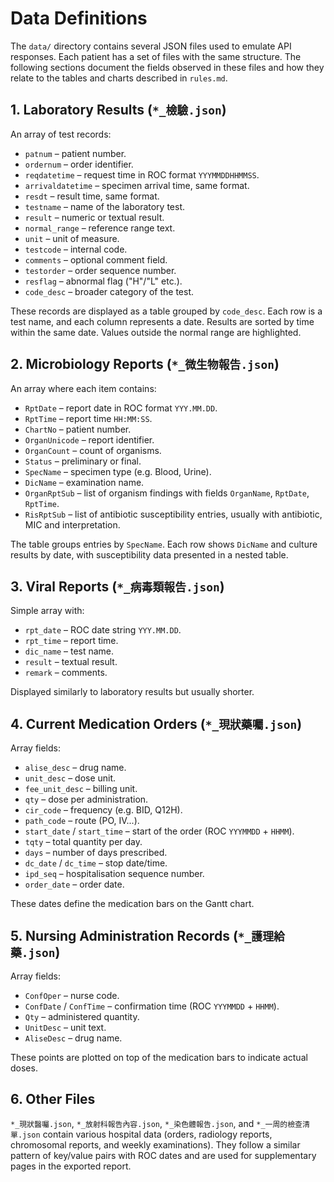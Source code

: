 # Data Definitions

The `data/` directory contains several JSON files used to emulate API
responses. Each patient has a set of files with the same structure. The
following sections document the fields observed in these files and how they
relate to the tables and charts described in `rules.md`.

## 1. Laboratory Results (`*_檢驗.json`)

An array of test records:

- `patnum` – patient number.
- `ordernum` – order identifier.
- `reqdatetime` – request time in ROC format `YYYMMDDHHMMSS`.
- `arrivaldatetime` – specimen arrival time, same format.
- `resdt` – result time, same format.
- `testname` – name of the laboratory test.
- `result` – numeric or textual result.
- `normal_range` – reference range text.
- `unit` – unit of measure.
- `testcode` – internal code.
- `comments` – optional comment field.
- `testorder` – order sequence number.
- `resflag` – abnormal flag ("H"/"L" etc.).
- `code_desc` – broader category of the test.

These records are displayed as a table grouped by `code_desc`. Each row is a
test name, and each column represents a date. Results are sorted by time
within the same date. Values outside the normal range are highlighted.

## 2. Microbiology Reports (`*_微生物報告.json`)

An array where each item contains:

- `RptDate` – report date in ROC format `YYY.MM.DD`.
- `RptTime` – report time `HH:MM:SS`.
- `ChartNo` – patient number.
- `OrganUnicode` – report identifier.
- `OrganCount` – count of organisms.
- `Status` – preliminary or final.
- `SpecName` – specimen type (e.g. Blood, Urine).
- `DicName` – examination name.
- `OrganRptSub` – list of organism findings with fields
  `OrganName`, `RptDate`, `RptTime`.
- `RisRptSub` – list of antibiotic susceptibility entries, usually with
  antibiotic, MIC and interpretation.

The table groups entries by `SpecName`. Each row shows `DicName` and culture
results by date, with susceptibility data presented in a nested table.

## 3. Viral Reports (`*_病毒類報告.json`)

Simple array with:

- `rpt_date` – ROC date string `YYY.MM.DD`.
- `rpt_time` – report time.
- `dic_name` – test name.
- `result` – textual result.
- `remark` – comments.

Displayed similarly to laboratory results but usually shorter.

## 4. Current Medication Orders (`*_現狀藥囑.json`)

Array fields:

- `alise_desc` – drug name.
- `unit_desc` – dose unit.
- `fee_unit_desc` – billing unit.
- `qty` – dose per administration.
- `cir_code` – frequency (e.g. BID, Q12H).
- `path_code` – route (PO, IV...).
- `start_date` / `start_time` – start of the order (ROC `YYYMMDD` + `HHMM`).
- `tqty` – total quantity per day.
- `days` – number of days prescribed.
- `dc_date` / `dc_time` – stop date/time.
- `ipd_seq` – hospitalisation sequence number.
- `order_date` – order date.

These dates define the medication bars on the Gantt chart.

## 5. Nursing Administration Records (`*_護理給藥.json`)

Array fields:

- `ConfOper` – nurse code.
- `ConfDate` / `ConfTime` – confirmation time (ROC `YYYMMDD` + `HHMM`).
- `Qty` – administered quantity.
- `UnitDesc` – unit text.
- `AliseDesc` – drug name.

These points are plotted on top of the medication bars to indicate actual
doses.

## 6. Other Files

`*_現狀醫囑.json`, `*_放射科報告內容.json`, `*_染色體報告.json`, and
`*_一周的檢查清單.json` contain various hospital data (orders, radiology
reports, chromosomal reports, and weekly examinations). They follow a similar
pattern of key/value pairs with ROC dates and are used for supplementary
pages in the exported report.

